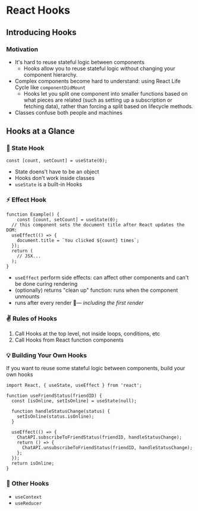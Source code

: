 # React Hooks

## Introducing Hooks

### Motivation

- It's hard to reuse stateful logic between components
  - Hooks allow you to reuse stateful logic without changing your component hierarchy.
- Complex components become hard to understand: using React Life Cycle like `componentDidMount`
  - Hooks let you split one component into smaller functions based on what pieces are related (such as setting up a subscription or fetching data), rather than forcing a split based on lifecycle methods.
- Classes confuse both people and machines



## Hooks at a Glance

### 📌 State Hook

```react
const [count, setCount] = useState(0);
```

- State doens't have to be an object
- Hooks don't work inside classes
- `useState` is a built-in Hooks

### ⚡️ Effect Hook

```react
function Example() {
	const [count, setCount] = useState(0);
  // this component sets the document title after React updates the DOM:
  useEffect(() => {
    document.title = `You clicked ${count} times`;
  });
  return (
  	// JSX...
  );
}
```

- `useEffect` perform side effects: can affect other components and can't be done curing rendering
- (optionally) returns "clean up" function: runs when the component unmounts
- runs after every render — *including the first render*

### ✌️ Rules of Hooks

1. Call Hooks at the top level, not inside loops, conditions, etc
2. Call Hooks from React function components

### 💡 Building Your Own Hooks

If you want to reuse some stateful logic between components, build your own hooks

```react
import React, { useState, useEffect } from 'react';

function useFriendStatus(friendID) {
  const [isOnline, setIsOnline] = useState(null);
  
  function handleStatusChange(status) {
    setIsOnline(status.isOnline);
  }
  
  useEffect(() => {
    ChatAPI.subscribeToFriendStatus(friendID, handleStatusChange);
    return () => {
      ChatAPI.unsubscribeToFriendStatus(friendID, handleStatusChange);
    };
  });
  return isOnline;
}
```

### 🔌 Other Hooks

- `useContext`
- `useReducer`

